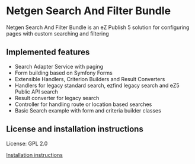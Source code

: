 Netgen Search And Filter Bundle
===============================

Netgen Search And Filter Bundle is an eZ Publish 5 solution for configuring pages with custom searching and filtering


Implemented features
--------------------

* Search Adapter Service with paging
* Form building based on Symfony Forms
* Extensible Handlers, Criterion Builders and Result Converters
* Handlers for legacy standard search, ezfind legacy search and eZ5 Public API search
* Result converter for legacy search
* Controller for handling route or location based searches
* Basic Search example with form and criteria builder classes

License and installation instructions
-------------------------------------

License: GPL 2.0

[Installation instructions](Resources/doc/INSTALL.md)

